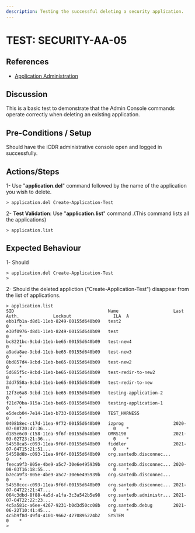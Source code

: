 ```yaml
---
description: Testing the successful deleting a security application.
---
```


# TEST: SECURITY-AA-05

## References

* [Application Administration](./)

## Discussion

This is a basic test to demonstrate that the Admin Console commands operate correctly when deleting an existing application.

## Pre-Conditions / Setup

Should have the iCDR administrative console open and logged in successfully.

## Actions/Steps

1- Use "**application.del**" command followed by the name of the application you wish to delete.

```text
> application.del Create-Application-Test
```

2- **Test Validation**: Use "**application.list**" command .\(This command lists all the applications\)

```text
> application.list
```

## Expected Behaviour

1- Should 

```text
> application.del Create-Application-Test
>
```

2- Should  the deleted appliction \("Create-Application-Test"\)  disappear from the list of applications.

```text
> application.list
SID                                    Name                     Last Auth.             Lockout                ILA  A
ebb1fb1a-d8d1-11eb-8249-00155d640b09   test2                                                                  0    *
e30f0976-d8d1-11eb-8249-00155d640b09   test                                                                   0    *
bc8221bc-9cbd-11eb-be65-00155d640b09   test-new4                                                              0    *
a9ada8ae-9cbd-11eb-be65-00155d640b09   test-new3                                                              0    *
8bd857d4-9cbd-11eb-be65-00155d640b09   test-new2                                                              0    *
5d685f5c-9cbd-11eb-be65-00155d640b09   test-redir-to-new2                                                     0    *
3dd7558a-9cbd-11eb-be65-00155d640b09   test-redir-to-new                                                      0    *
12f3e6a8-9cbd-11eb-be65-00155d640b09   testing-application-2                                                  0    *
f21d70ba-915a-11eb-be65-00155d640b09   testing-application-1                                                  0    *
e5decb04-7e14-11eb-b733-00155d640b09   TEST_HARNESS                                                           0    *
0408b8ec-c17d-11ea-9f72-00155d640b09   izprog                   2020-07-08T20:47:36...                        0    *
d185e6c0-c158-11ea-9f6f-00155d640b09   OMRS198                  2021-03-02T23:21:36...                        0    *
54558ca5-c093-11ea-9f6f-00155d640b09   fiddler                  2021-07-04T15:21:51...                        0    *
54558d8b-c093-11ea-9f6f-00155d640b09   org.santedb.disconnec...                                               0    *
feeca9f3-805e-4be9-a5c7-30e6e495939b   org.santedb.disconnec... 2020-08-03T16:18:55...                        0    *
b7eca9f3-805e-4be9-a5c7-30e6e495939b   org.santedb.disconnec...                                               0    *
54558ccc-c093-11ea-9f6f-00155d640b09   org.santedb.disconnec... 2021-07-04T22:21:47...                        0    *
064c3dbd-8f88-4a5d-a1fa-3c3a542b5e98   org.santedb.administr... 2021-07-04T22:22:23...                        0    *
4c5a581c-a6ee-4267-9231-b0d3d50cc08b   org.santedb.debug        2021-06-22T10:41:45...                        0    *
4c5b9f8d-49f4-4101-9662-4270895224b2   SYSTEM                                                                 0    *
>
```

